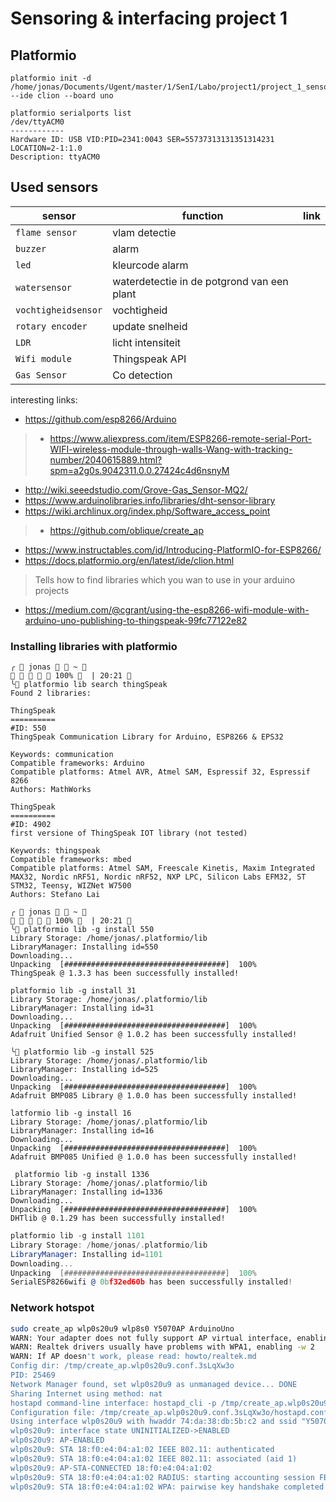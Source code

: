 # Sensoring & interfacing project 1
## Platformio 

```$bash
platformio init -d /home/jonas/Documents/Ugent/master/1/SenI/Labo/project1/project_1_sensor --ide clion --board uno
```

```
platformio serialports list
/dev/ttyACM0
------------
Hardware ID: USB VID:PID=2341:0043 SER=55737313131351314231 LOCATION=2-1:1.0
Description: ttyACM0
```

## Used sensors

sensor | function | link
------|--------- | --------
`flame sensor` | vlam detectie
`buzzer` | alarm
`led` | kleurcode alarm
`watersensor` | waterdetectie in de potgrond van een plant
`vochtigheidsensor` | vochtigheid
`rotary encoder` | update snelheid
`LDR` | licht intensiteit
`Wifi module` | Thingspeak API
`Gas Sensor` | Co detection 

interesting links:

* https://github.com/esp8266/Arduino
> * https://www.aliexpress.com/item/ESP8266-remote-serial-Port-WIFI-wireless-module-through-walls-Wang-with-tracking-number/2040615889.html?spm=a2g0s.9042311.0.0.27424c4d6nsnyM
* http://wiki.seeedstudio.com/Grove-Gas_Sensor-MQ2/
* https://www.arduinolibraries.info/libraries/dht-sensor-library
* https://wiki.archlinux.org/index.php/Software_access_point
> * https://github.com/oblique/create_ap
* https://www.instructables.com/id/Introducing-PlatformIO-for-ESP8266/
* https://docs.platformio.org/en/latest/ide/clion.html
> Tells how to find libraries which you wan to use in your arduino projects
* https://medium.com/@cgrant/using-the-esp8266-wifi-module-with-arduino-uno-publishing-to-thingspeak-99fc77122e82 

### Installing libraries with platformio
```
╭  jonas   ~                                                             100%   | 20:21  
╰ platformio lib search thingSpeak
Found 2 libraries:

ThingSpeak
==========
#ID: 550
ThingSpeak Communication Library for Arduino, ESP8266 & EPS32

Keywords: communication
Compatible frameworks: Arduino
Compatible platforms: Atmel AVR, Atmel SAM, Espressif 32, Espressif 8266
Authors: MathWorks

ThingSpeak
==========
#ID: 4902
first versione of ThingSpeak IOT library (not tested)

Keywords: thingspeak
Compatible frameworks: mbed
Compatible platforms: Atmel SAM, Freescale Kinetis, Maxim Integrated MAX32, Nordic nRF51, Nordic nRF52, NXP LPC, Silicon Labs EFM32, ST STM32, Teensy, WIZNet W7500
Authors: Stefano Lai

╭  jonas   ~                                                             100%   | 20:21  
╰ platformio lib -g install 550   
Library Storage: /home/jonas/.platformio/lib
LibraryManager: Installing id=550
Downloading...
Unpacking  [####################################]  100%
ThingSpeak @ 1.3.3 has been successfully installed!

platformio lib -g install 31         
Library Storage: /home/jonas/.platformio/lib
LibraryManager: Installing id=31
Downloading...
Unpacking  [####################################]  100%
Adafruit Unified Sensor @ 1.0.2 has been successfully installed!

╰ platformio lib -g install 525 
Library Storage: /home/jonas/.platformio/lib
LibraryManager: Installing id=525
Downloading...
Unpacking  [####################################]  100%
Adafruit BMP085 Library @ 1.0.0 has been successfully installed!

latformio lib -g install 16  
Library Storage: /home/jonas/.platformio/lib
LibraryManager: Installing id=16
Downloading...
Unpacking  [####################################]  100%
Adafruit BMP085 Unified @ 1.0.0 has been successfully installed!

 platformio lib -g install 1336
Library Storage: /home/jonas/.platformio/lib
LibraryManager: Installing id=1336
Downloading...
Unpacking  [####################################]  100%
DHTlib @ 0.1.29 has been successfully installed!

```

```asm
platformio lib -g install 1101         
Library Storage: /home/jonas/.platformio/lib
LibraryManager: Installing id=1101
Downloading...
Unpacking  [####################################]  100%
SerialESP8266wifi @ 0bf32ed60b has been successfully installed!
```

### Network hotspot
```bash
sudo create_ap wlp0s20u9 wlp8s0 Y5070AP ArduinoUno
WARN: Your adapter does not fully support AP virtual interface, enabling --no-virt
WARN: Realtek drivers usually have problems with WPA1, enabling -w 2
WARN: If AP doesn't work, please read: howto/realtek.md
Config dir: /tmp/create_ap.wlp0s20u9.conf.3sLqXw3o
PID: 25469
Network Manager found, set wlp0s20u9 as unmanaged device... DONE
Sharing Internet using method: nat
hostapd command-line interface: hostapd_cli -p /tmp/create_ap.wlp0s20u9.conf.3sLqXw3o/hostapd_ctrl
Configuration file: /tmp/create_ap.wlp0s20u9.conf.3sLqXw3o/hostapd.conf
Using interface wlp0s20u9 with hwaddr 74:da:38:db:5b:c2 and ssid "Y5070AP"
wlp0s20u9: interface state UNINITIALIZED->ENABLED
wlp0s20u9: AP-ENABLED 
wlp0s20u9: STA 18:f0:e4:04:a1:02 IEEE 802.11: authenticated
wlp0s20u9: STA 18:f0:e4:04:a1:02 IEEE 802.11: associated (aid 1)
wlp0s20u9: AP-STA-CONNECTED 18:f0:e4:04:a1:02
wlp0s20u9: STA 18:f0:e4:04:a1:02 RADIUS: starting accounting session FB5203553052A6BC
wlp0s20u9: STA 18:f0:e4:04:a1:02 WPA: pairwise key handshake completed (RSN)
```

